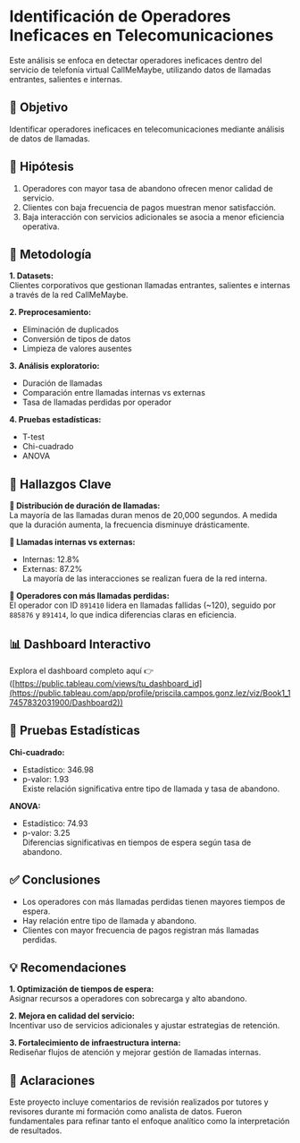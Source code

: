 # Identificación de Operadores Ineficaces en Telecomunicaciones

Este análisis se enfoca en detectar operadores ineficaces dentro del servicio de telefonía virtual CallMeMaybe, utilizando datos de llamadas entrantes, salientes e internas. 

## 🎯 Objetivo  
Identificar operadores ineficaces en telecomunicaciones mediante análisis de datos de llamadas.

## 🧠 Hipótesis  
1. Operadores con mayor tasa de abandono ofrecen menor calidad de servicio.  
2. Clientes con baja frecuencia de pagos muestran menor satisfacción.  
3. Baja interacción con servicios adicionales se asocia a menor eficiencia operativa.

## 🧪 Metodología  
**1. Datasets:**  
Clientes corporativos que gestionan llamadas entrantes, salientes e internas a través de la red CallMeMaybe.

**2. Preprocesamiento:**  
- Eliminación de duplicados  
- Conversión de tipos de datos  
- Limpieza de valores ausentes

**3. Análisis exploratorio:**  
- Duración de llamadas  
- Comparación entre llamadas internas vs externas  
- Tasa de llamadas perdidas por operador

**4. Pruebas estadísticas:**  
- T-test  
- Chi-cuadrado  
- ANOVA

## 📌 Hallazgos Clave  

**🔹 Distribución de duración de llamadas:**  
La mayoría de las llamadas duran menos de 20,000 segundos. A medida que la duración aumenta, la frecuencia disminuye drásticamente.

**🔹 Llamadas internas vs externas:**  
- Internas: 12.8%  
- Externas: 87.2%  
La mayoría de las interacciones se realizan fuera de la red interna.

**🔹 Operadores con más llamadas perdidas:**  
El operador con ID `891410` lidera en llamadas fallidas (~120), seguido por `885876` y `891414`, lo que indica diferencias claras en eficiencia.

## 📊 Dashboard Interactivo
Explora el dashboard completo aquí 👉 ([https://public.tableau.com/views/tu_dashboard_id](https://public.tableau.com/app/profile/priscila.campos.gonz.lez/viz/Book1_17457832031900/Dashboard2))

## 💯 Pruebas Estadísticas  
**Chi-cuadrado:**  
- Estadístico: 346.98  
- p-valor: 1.93  
Existe relación significativa entre tipo de llamada y tasa de abandono.

**ANOVA:**  
- Estadístico: 74.93  
- p-valor: 3.25  
Diferencias significativas en tiempos de espera según tasa de abandono.

## ✅ Conclusiones  
- Los operadores con más llamadas perdidas tienen mayores tiempos de espera.  
- Hay relación entre tipo de llamada y abandono.  
- Clientes con mayor frecuencia de pagos registran más llamadas perdidas.

## 💡 Recomendaciones  

**1. Optimización de tiempos de espera:**  
Asignar recursos a operadores con sobrecarga y alto abandono.

**2. Mejora en calidad del servicio:**  
Incentivar uso de servicios adicionales y ajustar estrategias de retención.

**3. Fortalecimiento de infraestructura interna:**  
Rediseñar flujos de atención y mejorar gestión de llamadas internas.

## 🌟 Aclaraciones  
Este proyecto incluye comentarios de revisión realizados por tutores y revisores durante mi formación como analista de datos. Fueron fundamentales para refinar tanto el enfoque analítico como la interpretación de resultados.
